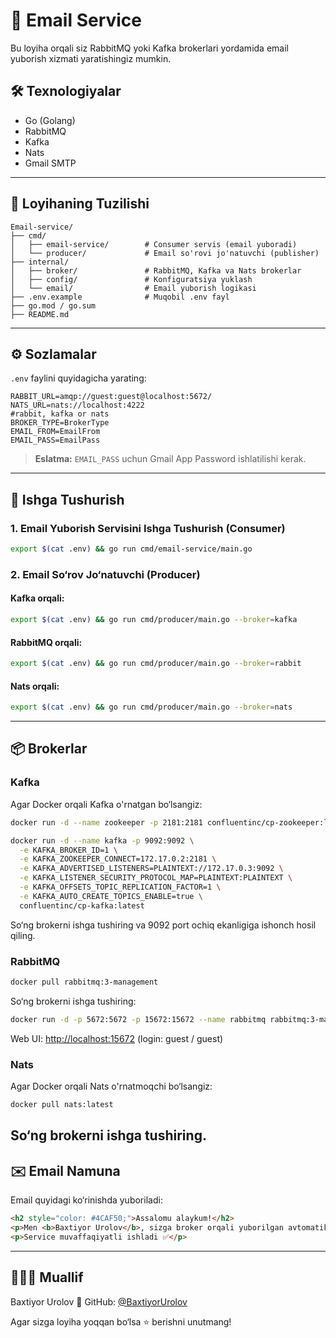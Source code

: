 # 📧 Email Service

Bu loyiha orqali siz RabbitMQ yoki Kafka brokerlari yordamida email yuborish xizmati yaratishingiz mumkin.

## 🛠 Texnologiyalar

* Go (Golang)
* RabbitMQ
* Kafka
* Nats
* Gmail SMTP

---

## 📁 Loyihaning Tuzilishi

```
Email-service/
├── cmd/
│   ├── email-service/        # Consumer servis (email yuboradi)
│   └── producer/             # Email so'rovi jo'natuvchi (publisher)
├── internal/
│   ├── broker/               # RabbitMQ, Kafka va Nats brokerlar
│   ├── config/               # Konfiguratsiya yuklash
│   └── email/                # Email yuborish logikasi
├── .env.example              # Muqobil .env fayl
├── go.mod / go.sum
├── README.md
```

---

## ⚙️ Sozlamalar

`.env` faylini quyidagicha yarating:

```
RABBIT_URL=amqp://guest:guest@localhost:5672/
NATS_URL=nats://localhost:4222
#rabbit, kafka or nats
BROKER_TYPE=BrokerType
EMAIL_FROM=EmailFrom
EMAIL_PASS=EmailPass
```

> **Eslatma:** `EMAIL_PASS` uchun Gmail App Password ishlatilishi kerak.

---

## 🚀 Ishga Tushurish

### 1. Email Yuborish Servisini Ishga Tushurish (Consumer)

```bash
export $(cat .env) && go run cmd/email-service/main.go
```

### 2. Email So‘rov Jo‘natuvchi (Producer)

#### Kafka orqali:

```bash
export $(cat .env) && go run cmd/producer/main.go --broker=kafka
```

#### RabbitMQ orqali:

```bash
export $(cat .env) && go run cmd/producer/main.go --broker=rabbit
```

#### Nats orqali:

```bash
export $(cat .env) && go run cmd/producer/main.go --broker=nats
```

---

## 📦 Brokerlar

### Kafka

Agar Docker orqali Kafka o'rnatgan bo‘lsangiz:

```bash
docker run -d --name zookeeper -p 2181:2181 confluentinc/cp-zookeeper:latest

docker run -d --name kafka -p 9092:9092 \
  -e KAFKA_BROKER_ID=1 \
  -e KAFKA_ZOOKEEPER_CONNECT=172.17.0.2:2181 \
  -e KAFKA_ADVERTISED_LISTENERS=PLAINTEXT://172.17.0.3:9092 \
  -e KAFKA_LISTENER_SECURITY_PROTOCOL_MAP=PLAINTEXT:PLAINTEXT \
  -e KAFKA_OFFSETS_TOPIC_REPLICATION_FACTOR=1 \
  -e KAFKA_AUTO_CREATE_TOPICS_ENABLE=true \
  confluentinc/cp-kafka:latest
```

So‘ng brokerni ishga tushiring va 9092 port ochiq ekanligiga ishonch hosil qiling.

### RabbitMQ

```bash
docker pull rabbitmq:3-management
```

So‘ng brokerni ishga tushiring:

```bash
docker run -d -p 5672:5672 -p 15672:15672 --name rabbitmq rabbitmq:3-management
```

Web UI: [http://localhost:15672](http://localhost:15672)  (login: guest / guest)

### Nats

Agar Docker orqali Nats o'rnatmoqchi bo‘lsangiz:

```bash
docker pull nats:latest
```

So‘ng brokerni ishga tushiring.
---

## ✉️ Email Namuna

Email quyidagi ko‘rinishda yuboriladi:

```html
<h2 style="color: #4CAF50;">Assalomu alaykum!</h2>
<p>Men <b>Baxtiyor Urolov</b>, sizga broker orqali yuborilgan avtomatik emailni sinov tariqasida yuboryapman.</p>
<p>Service muvaffaqiyatli ishladi ✅</p>
```

---

## 👨🏻‍💻 Muallif

Baxtiyor Urolov
🔗 GitHub: [@BaxtiyorUrolov](https://github.com/BaxtiyorUrolov)

Agar sizga loyiha yoqqan bo‘lsa ⭐ berishni unutmang!
